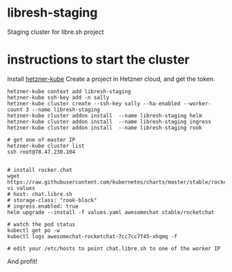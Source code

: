# libresh-staging
Staging cluster for libre.sh project

# instructions to start the cluster

Install [hetzner-kube](https://github.com/xetys/hetzner-kube#how-to-install)
Create a project in Hetzner cloud, and get the token.


```
hetzner-kube context add libresh-staging
hetzner-kube ssh-key add -n sally
hetzner-kube cluster create --ssh-key sally --ha-enabled --worker-count 3 --name libresh-staging
hetzner-kube cluster addon install  --name libresh-staging helm
hetzner-kube cluster addon install  --name libresh-staging ingress
hetzner-kube cluster addon install  --name libresh-staging rook

# get one of master IP
hetzner-kube cluster list
ssh root@78.47.230.104


# install rocker.chat
wget https://raw.githubusercontent.com/kubernetes/charts/master/stable/rocketchat/values.yaml
vi values
# host: chat.libre.sh
# storage-class: "rook-block"
# ingress.enabled: true
helm upgrade --install -f values.yaml awesomechat stable/rocketchat

# watch the pod status
kubectl get po -w
kubectl logs awesomechat-rocketchat-7cc7cc7f45-xhqmq -f

# edit your /etc/hosts to point chat.libre.sh to one of the worker IP 
```

And profit!
